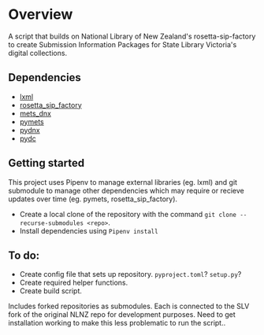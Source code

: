 # Overview

A script that builds on National Library of New Zealand's rosetta-sip-factory to create Submission Information Packages for State Library Victoria's digital collections.

## Dependencies

- [lxml](https://lxml.de/)
- [rosetta_sip_factory](https://github.com/StateLibraryVictoria/rosetta_sip_factory)
- [mets_dnx](https://github.com/StateLibraryVictoria/mets_dnx)
- [pymets](https://github.com/StateLibraryVictoria/pymets)
- [pydnx](https://github.com/StateLibraryVictoria/pydnx)
- [pydc](https://github.com/StateLibraryVictoria/pydc)


## Getting started

This project uses Pipenv to manage external libraries (eg. lxml) and git submodule to manage other dependencies which may require or recieve updates over time (eg. pymets, rosetta_sip_factory).

- Create a local clone of the repository with the command `git clone --recurse-submodules <repo>`.
- Install dependencies using `Pipenv install`

## To do:

- Create config file that sets up repository. `pyproject.toml`? `setup.py`?
- Create required helper functions.
- Create build script.

Includes forked repositories as submodules. Each is connected to the SLV fork of the original NLNZ repo for development purposes. Need to get installation working to make this less problematic to run the script..